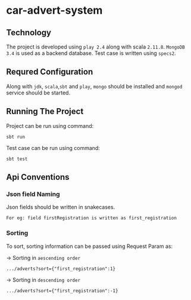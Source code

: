 # car-advert-system

## Technology

The project is developed using `play 2.4` along with scala `2.11.8`.
`MongoDB 3.4` is used as a backend database. Test case is written using `specs2`.

## Requred Configuration
Along with `jdk`, `scala`,`sbt` and `play`, `mongo` should be installed and `mongod` service should be started.

## Running The Project
Project can be run using command:

    sbt run

Test case can be run using command:

    sbt test
    
## Api Conventions

### Json field Naming
Json fields should be written in snakecases. 
    
    For eg: field firstRegistration is written as first_registration

### Sorting
To sort, sorting information can be passed using Request Param as:

-> Sorting in `aescending order`  
    
    .../adverts?sort={"first_registration":1}

-> Sorting in `descending order`  

    .../adverts?sort={"first_registration":-1}

